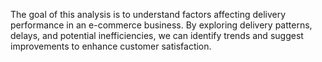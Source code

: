 The goal of this analysis is to understand factors affecting delivery performance in an e-commerce business. By exploring delivery patterns, delays, and potential inefficiencies, we can identify trends and suggest improvements to enhance customer satisfaction.
